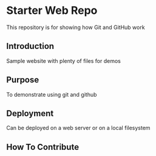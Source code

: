 # Starter Web Repo

This repository is for showing how Git and GitHub work

## Introduction

Sample website with plenty of files for demos

## Purpose

To demonstrate using git and github

## Deployment

Can be deployed on a web server or on a local filesystem


## How To Contribute


